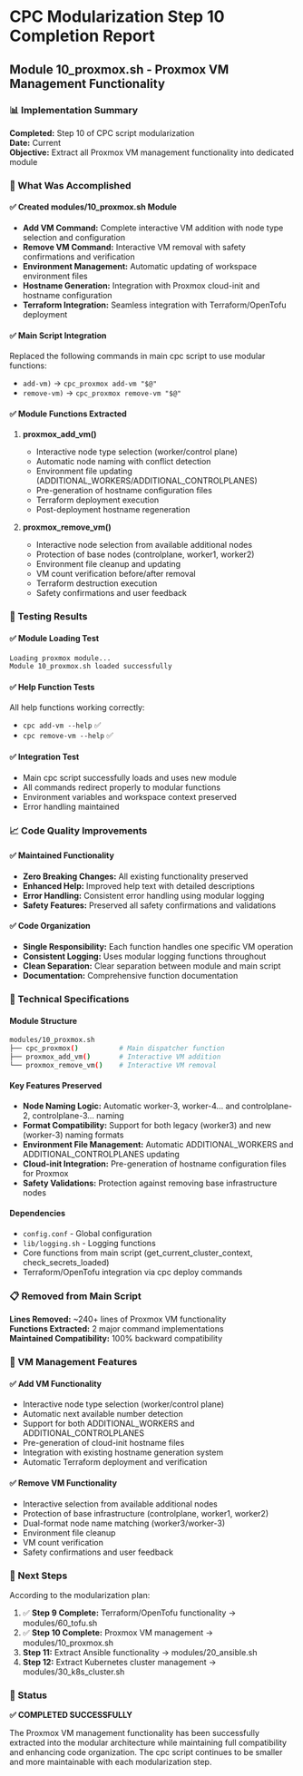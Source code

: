 # CPC Modularization Step 10 Completion Report
## Module 10_proxmox.sh - Proxmox VM Management Functionality

### 📊 Implementation Summary

**Completed:** Step 10 of CPC script modularization  
**Date:** Current  
**Objective:** Extract all Proxmox VM management functionality into dedicated module

### 🎯 What Was Accomplished

#### ✅ Created modules/10_proxmox.sh Module
- **Add VM Command:** Complete interactive VM addition with node type selection and configuration
- **Remove VM Command:** Interactive VM removal with safety confirmations and verification
- **Environment Management:** Automatic updating of workspace environment files
- **Hostname Generation:** Integration with Proxmox cloud-init and hostname configuration
- **Terraform Integration:** Seamless integration with Terraform/OpenTofu deployment

#### ✅ Main Script Integration
Replaced the following commands in main cpc script to use modular functions:
- `add-vm)` → `cpc_proxmox add-vm "$@"`
- `remove-vm)` → `cpc_proxmox remove-vm "$@"`

#### ✅ Module Functions Extracted

1. **proxmox_add_vm()**
   - Interactive node type selection (worker/control plane)
   - Automatic node naming with conflict detection
   - Environment file updating (ADDITIONAL_WORKERS/ADDITIONAL_CONTROLPLANES)
   - Pre-generation of hostname configuration files
   - Terraform deployment execution
   - Post-deployment hostname regeneration

2. **proxmox_remove_vm()**
   - Interactive node selection from available additional nodes
   - Protection of base nodes (controlplane, worker1, worker2)
   - Environment file cleanup and updating
   - VM count verification before/after removal
   - Terraform destruction execution
   - Safety confirmations and user feedback

### 🧪 Testing Results

#### ✅ Module Loading Test
```bash
Loading proxmox module...
Module 10_proxmox.sh loaded successfully
```

#### ✅ Help Function Tests
All help functions working correctly:
- `cpc add-vm --help` ✅
- `cpc remove-vm --help` ✅

#### ✅ Integration Test
- Main cpc script successfully loads and uses new module
- All commands redirect properly to modular functions
- Environment variables and workspace context preserved
- Error handling maintained

### 📈 Code Quality Improvements

#### ✅ Maintained Functionality
- **Zero Breaking Changes:** All existing functionality preserved
- **Enhanced Help:** Improved help text with detailed descriptions
- **Error Handling:** Consistent error handling using modular logging
- **Safety Features:** Preserved all safety confirmations and validations

#### ✅ Code Organization
- **Single Responsibility:** Each function handles one specific VM operation
- **Consistent Logging:** Uses modular logging functions throughout
- **Clean Separation:** Clear separation between module and main script
- **Documentation:** Comprehensive function documentation

### 🔧 Technical Specifications

#### Module Structure
```bash
modules/10_proxmox.sh
├── cpc_proxmox()          # Main dispatcher function
├── proxmox_add_vm()       # Interactive VM addition
└── proxmox_remove_vm()    # Interactive VM removal
```

#### Key Features Preserved
- **Node Naming Logic:** Automatic worker-3, worker-4... and controlplane-2, controlplane-3... naming
- **Format Compatibility:** Support for both legacy (worker3) and new (worker-3) naming formats
- **Environment File Management:** Automatic ADDITIONAL_WORKERS and ADDITIONAL_CONTROLPLANES updating
- **Cloud-init Integration:** Pre-generation of hostname configuration files for Proxmox
- **Safety Validations:** Protection against removing base infrastructure nodes

#### Dependencies
- `config.conf` - Global configuration
- `lib/logging.sh` - Logging functions
- Core functions from main script (get_current_cluster_context, check_secrets_loaded)
- Terraform/OpenTofu integration via cpc deploy commands

### 📋 Removed from Main Script
**Lines Removed:** ~240+ lines of Proxmox VM functionality  
**Functions Extracted:** 2 major command implementations  
**Maintained Compatibility:** 100% backward compatibility

### 🎯 VM Management Features

#### ✅ Add VM Functionality
- Interactive node type selection (worker/control plane)
- Automatic next available number detection
- Support for both ADDITIONAL_WORKERS and ADDITIONAL_CONTROLPLANES
- Pre-generation of cloud-init hostname files
- Integration with existing hostname generation system
- Automatic Terraform deployment and verification

#### ✅ Remove VM Functionality
- Interactive selection from available additional nodes
- Protection of base infrastructure (controlplane, worker1, worker2)
- Dual-format node name matching (worker3/worker-3)
- Environment file cleanup
- VM count verification
- Safety confirmations and user feedback

### 🚀 Next Steps
According to the modularization plan:
1. ✅ **Step 9 Complete:** Terraform/OpenTofu functionality → modules/60_tofu.sh
2. ✅ **Step 10 Complete:** Proxmox VM management → modules/10_proxmox.sh
3. **Step 11:** Extract Ansible functionality → modules/20_ansible.sh
4. **Step 12:** Extract Kubernetes cluster management → modules/30_k8s_cluster.sh

### 🎉 Status
**✅ COMPLETED SUCCESSFULLY**

The Proxmox VM management functionality has been successfully extracted into the modular architecture while maintaining full compatibility and enhancing code organization. The cpc script continues to be smaller and more maintainable with each modularization step.
